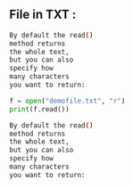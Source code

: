 ## File in TXT : 

```bash
By default the read() 
method returns 
the whole text,
but you can also 
specify how
many characters 
you want to return:
```

```python
f = open("demofile.txt", "r")
print(f.read())
```

```bash
By default the read() 
method returns        
the whole text,       
but you can also      
specify how
many characters       
you want to return:
```

